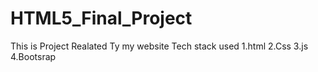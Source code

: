 # HTML5_Final_Project
This is Project Realated Ty my website
Tech stack used
1.html
2.Css
3.js
4.Bootsrap

